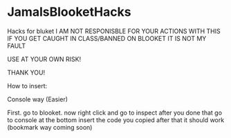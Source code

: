 # JamalsBlooketHacks
Hacks for bluket
I AM NOT RESPONISBLE FOR YOUR ACTIONS WITH THIS IF YOU GET CAUGHT IN CLASS/BANNED ON BLOOKET IT IS NOT MY FAULT

USE AT YOUR OWN RISK!

THANK YOU!

How to insert:

Console way (Easier)

First. go to blooket.
now right click and go to inspect
after you done that go to console
at the bottom insert the code you copied
after that it should work
(bookmark way coming soon)
